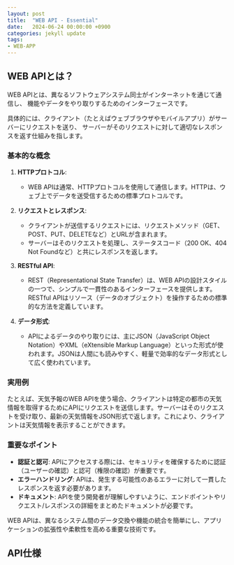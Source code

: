 ```yaml
---
layout: post
title:  "WEB API - Essential"
date:   2024-06-24 00:00:00 +0900
categories: jekyll update
tags:
- WEB-APP
---
```


## WEB APIとは？

WEB APIとは、異なるソフトウェアシステム同士がインターネットを通じて通信し、
機能やデータをやり取りするためのインターフェースです。

具体的には、クライアント（たとえばウェブブラウザやモバイルアプリ）がサーバーにリクエストを送り、
サーバーがそのリクエストに対して適切なレスポンスを返す仕組みを指します。

### 基本的な概念

1. **HTTPプロトコル**:
   - WEB APIは通常、HTTPプロトコルを使用して通信します。HTTPは、ウェブ上でデータを送受信するための標準プロトコルです。

2. **リクエストとレスポンス**:
   - クライアントが送信するリクエストには、リクエストメソッド（GET、POST、PUT、DELETEなど）とURLが含まれます。
   - サーバーはそのリクエストを処理し、ステータスコード（200 OK、404 Not Foundなど）と共にレスポンスを返します。

3. **RESTful API**:
   - REST（Representational State Transfer）は、WEB APIの設計スタイルの一つで、シンプルで一貫性のあるインターフェースを提供します。RESTful APIはリソース（データのオブジェクト）を操作するための標準的な方法を定義しています。

4. **データ形式**:
   - APIによるデータのやり取りには、主にJSON（JavaScript Object Notation）やXML（eXtensible Markup Language）といった形式が使われます。JSONは人間にも読みやすく、軽量で効率的なデータ形式として広く使われています。

### 実用例

たとえば、天気予報のWEB APIを使う場合、クライアントは特定の都市の天気情報を取得するためにAPIにリクエストを送信します。サーバーはそのリクエストを受け取り、最新の天気情報をJSON形式で返します。これにより、クライアントは天気情報を表示することができます。

### 重要なポイント

- **認証と認可**: APIにアクセスする際には、セキュリティを確保するために認証（ユーザーの確認）と認可（権限の確認）が重要です。
- **エラーハンドリング**: APIは、発生する可能性のあるエラーに対して一貫したレスポンスを返す必要があります。
- **ドキュメント**: APIを使う開発者が理解しやすいように、エンドポイントやリクエスト/レスポンスの詳細をまとめたドキュメントが必要です。

WEB APIは、異なるシステム間のデータ交換や機能の統合を簡単にし、アプリケーションの拡張性や柔軟性を高める重要な技術です。

## API仕様

